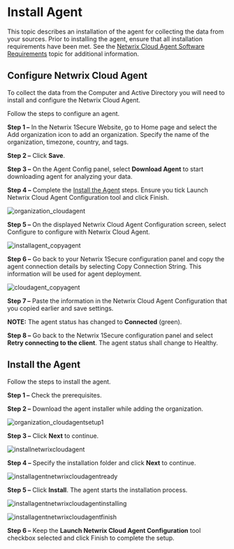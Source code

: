 # Install Agent

This topic describes an installation of the agent for collecting the data from your sources. Prior to installing the agent, ensure that all installation requirements have been met. See the [Netwrix Cloud Agent Software Requirements](../requirements/cloudagentrequirements.md) topic for additional information.

## Configure Netwrix Cloud Agent

To collect the data from the Computer and Active Directory you will need to install and configure the Netwrix Cloud Agent.

Follow the steps to configure an agent.

__Step 1 –__ In the Netwrix 1Secure Website, go to Home page and select the Add organization icon to add an organization. Specify the name of the organization, timezone, country, and tags.

__Step 2 –__ Click __Save__.

__Step 3 –__ On the Agent Config panel, select __Download Agent__ to start downloading agent for analyzing your data.

__Step 4 –__  Complete the [Install the Agent](#install-the-agent) steps. Ensure you tick Launch Netwrix Cloud Agent Configuration tool and click Finish.

![organization_cloudagent](../../../static/img/product_docs/1secure/install/organization_cloudagent.webp)

__Step 5 –__ On the displayed Netwrix Cloud Agent Configuration screen, select Configure to configure with Netwrix Cloud Agent.

![installagent_copyagent](../../../static/img/product_docs/1secure/install/installagent_copyagent.webp)

__Step 6 –__  Go back to your Netwrix 1Secure configuration panel and copy the agent connection details by selecting Copy Connection String. This information will be used for agent deployment.

![cloudagent_copyagent](../../../static/img/product_docs/1secure/install/cloudagent_copyagent.webp)

__Step 7 –__  Paste the information in the Netwrix Cloud Agent Configuration that you copied earlier and save settings.

__NOTE:__ The agent status has changed to __Connected__ (green).

__Step 8 –__ Go back to the Netwrix 1Secure configuration panel and select __Retry connecting to the client__. The agent status shall change to Healthy.

## Install the Agent

Follow the steps to install the agent.

__Step 1 –__ Check the prerequisites.

__Step 2 –__ Download the agent installer while adding the organization.

![organization_cloudagentsetup1](../../../static/img/product_docs/1secure/install/organization_cloudagentsetup1.webp)

__Step 3 –__ Click __Next__ to continue.

![installnetwrixcloudagent](../../../static/img/product_docs/1secure/install/installnetwrixcloudagent.webp)

__Step 4 –__ Specify the installation folder and click __Next__ to continue.

![installagentnetwrixcloudagentready](../../../static/img/product_docs/1secure/install/installagentnetwrixcloudagentready.webp)

__Step 5 –__ Click __Install__. The agent starts the installation process.

![installagentnetwrixcloudagentinstalling](../../../static/img/product_docs/1secure/install/installagentnetwrixcloudagentinstalling.webp)

![installagentnetwrixcloudagentfinish](../../../static/img/product_docs/1secure/install/installagentnetwrixcloudagentfinish.webp)

__Step 6 –__ Keep the __Launch Netwrix Cloud Agent Configuration__ tool checkbox selected and click Finish to complete the setup.
